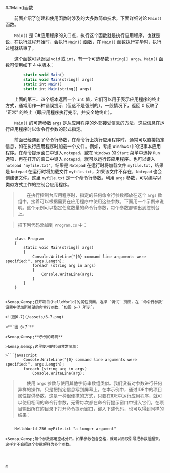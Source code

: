 ##Main()函数

&emsp;&emsp;前面介绍了创建和使用函数时涉及的大多数简单技术，下面详细讨论 `Main()` 函数。

&emsp;&emsp;`Main()` 是 C#应用程序的入口点，执行这个函数就是执行应用程序。也就是说，在执行过程开始时，会执行 `Main()` 函数，在 `Main()` 函数执行完毕时，执行过程就结束了。

&emsp;&emsp;这个函数可以返回 `void` 或 `int`，有一个可选参数 `string[] args`。`Main()` 函数可使用如下 4 中版本：

```javascript
        static void Main()
        static void Main(string[] args)
        static int Main()
        static int Main(string[] args)
```

&emsp;&emsp;上面的第三、四个版本返回一个 `int` 值，它们可以用于表示应用程序的终止方式，通常用作一种错误提示（但这不是强制的）。一般情况下，返回 0 反映了 “正常” 的终止（即应用程序执行完毕，并安全地终止）。

&emsp;&emsp;`Main()` 的可选参数 `args` 是从应用程序的外部接受信息的方法，这些信息在运行应用程序时以命令行参数的形式指定。


&emsp;&emsp;前面已经遇到了命令行参数，在命令行上执行应用程序时，通常可以直接指定信息，如在执行应用程序时加载一个文件。例如，考虑 `Windows` 中的记事本应用程序。在命令提示窗口中键入 `notepad`，或在 `Windows` 的 `Start` 菜单中选择 `Run` 选项，再在打开的窗口中键入 `notepad`，就可以运行该应用程序。也可以键入 `notepad "myfile.txt"`，结果是 `Notepad` 在运行时将加载文件 `myfile.txt`，结果是 `Notepad` 在运行时将加载文件 `myfile.txt`，如果该文件不存在，`Notepad` 也会创建该文件。这里 `myfile.txt` 是一个命令行参数。利用 `args` 参数，可以编写以类似方式工作的控制台应用程序。

>&emsp;&emsp;在执行控制台应用程序时，指定的任何命令行参数都放在这个 `args` 数组中，接着可以根据需要在应用程序中使用这些参数。下面用一个示例来说明。这个示例可以指定任意数量的命令行参数，每个参数都输出到控制台上。

>把下列代码添加到 `Program.cs` 中：

>```javascript
        class Program
        {
            static void Main(string[] args)
            {
                Console.WriteLine("{0} command line arguments were specified:", args.Length);
                foreach (string arg in args)
                {
                    Console.WriteLine(arg);
                }
            }
        }
```

>&emsp;&emsp;打开项目(HelloWorld)的属性页面，选择 `调试` 页面，在 `命令行参数` 设置中添加所希望的命令行参数，`如图 6-7 所示`。

>![图6-7](/assets/6-7.png)

>**`图 6-7`**

>&emsp;&emsp;**示例的说明**

>&emsp;&emsp;这里使用的代码非常简单：

>```javascript
        Console.WriteLine("{0} command line arguments were specified:", args.Length);
        foreach (string arg in args)
            Console.WriteLine(arg);
```
>&emsp;&emsp;使用 `args` 参数与使用其他字符串数组类似。我们没有对参数进行任何异样的操作，只是把指定信息写到屏幕上。在本示例中，通过IDE中的项目属性提供参数，这是一种很便携的方式，只要在IDE中运行应用程序，就可以使用相同的命令行参数，无需每次都在命令行提示窗口中键入它们。在项目输出所在的目录下打开命令提示窗口，键入下述代码，也可以得到同样的结果：

>```javascript
        HelloWorld 256 myFile.txt "a longer argument"
```
>&emsp;&emsp;每个参数都用空格分开。如果参数包含空格，就可以用双引号把参数括起来，这样才不会把这个参数解释为多个参数。




🔚